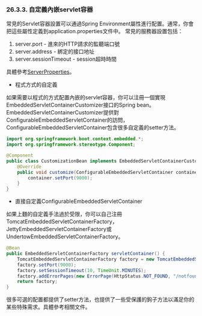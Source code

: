 ### 26.3.3. 自定義內嵌servlet容器

常見的Servlet容器設置可以通過Spring Environment屬性進行配置。通常，你會把這些屬性定義到application.properties文件中。
常見的服務器設置包括：

1. server.port - 進來的HTTP請求的監聽端口號
2. server.address - 綁定的接口地址
3. server.sessionTimeout - session超時時間

具體參考[ServerProperties](http://github.com/spring-projects/spring-boot/tree/master/spring-boot-autoconfigure/src/main/java/org/springframework/boot/autoconfigure/web/ServerProperties.java)。

* 程式方式的自定義

如果需要以程式的方式配置內嵌的servlet容器，你可以注冊一個實現EmbeddedServletContainerCustomizer接口的Spring bean。EmbeddedServletContainerCustomizer提供對ConfigurableEmbeddedServletContainer的訪問，ConfigurableEmbeddedServletContainer包含很多自定義的setter方法。
```java
import org.springframework.boot.context.embedded.*;
import org.springframework.stereotype.Component;

@Component
public class CustomizationBean implements EmbeddedServletContainerCustomizer {
    @Override
    public void customize(ConfigurableEmbeddedServletContainer container) {
        container.setPort(9000);
    }
}
```
* 直接自定義ConfigurableEmbeddedServletContainer

如果上麵的自定義手法過於受限，你可以自己注冊TomcatEmbeddedServletContainerFactory，JettyEmbeddedServletContainerFactory或UndertowEmbeddedServletContainerFactory。
```java
@Bean
public EmbeddedServletContainerFactory servletContainer() {
    TomcatEmbeddedServletContainerFactory factory = new TomcatEmbeddedServletContainerFactory();
    factory.setPort(9000);
    factory.setSessionTimeout(10, TimeUnit.MINUTES);
    factory.addErrorPages(new ErrorPage(HttpStatus.NOT_FOUND, "/notfound.html");
    return factory;
}
```
很多可選的配置都提供了setter方法，也提供了一些受保護的鉤子方法以滿足你的某些特殊需求。具體參考相關文件。

